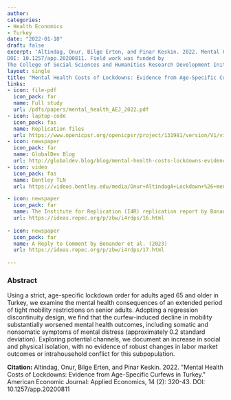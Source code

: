 ```yaml
---
author: 
categories:
- Health Economics
- Turkey
date: "2022-01-10"
draft: false
excerpt: 'Altindag, Onur, Bilge Erten, and Pinar Keskin. 2022. Mental Health Costs of Lockdowns: Evidence from Age-Specific Curfews in Turkey. *American Economic Journal: Applied Economics*, 14 (2): 320-43.
DOI: 10.1257/app.20200811. Field work was funded by 
The College of Social Sciences and Humanities Research Development Initiative at Northeastern University.'
layout: single
title: "Mental Health Costs of Lockdowns: Evidence from Age-Specific Curfews in Turkey"
links:
- icon: file-pdf
  icon_pack: far
  name: Full study  
  url: /pdfs/papers/mental_health_AEJ_2022.pdf
- icon: laptop-code
  icon_pack: fas
  name: Replication files
  url: https://www.openicpsr.org/openicpsr/project/131981/version/V1/view
- icon: newspaper
  icon_pack: far
  name: GlobalDev Blog
  url: http://globaldev.blog/blog/mental-health-costs-lockdowns-evidence-curfews-turkey
- icon: video
  icon_pack: fas
  name: Bentley TLN 
  url: https://videos.bentley.edu/media/Onur+AltindagA+Lockdown+%26+mental+health/1_zg5c110g?_ga=2.57554030.597439100.1618371692-104916621.1611206386

- icon: newspaper
  icon_pack: far
  name: The Institute for Replication (I4R) replication report by Bonander et al. (2023)
  url: https://ideas.repec.org/p/zbw/i4rdps/16.html 
  
- icon: newspaper
  icon_pack: far
  name: A Reply to Comment by Bonander et al. (2023)
  url: https://ideas.repec.org/p/zbw/i4rdps/17.html
 
---
```


### Abstract 

Using a strict, age-specific lockdown order for adults aged 65 and older in Turkey, we examine the mental health consequences of an extended period of tight mobility restrictions on senior adults. Adopting a regression discontinuity design, we find that the curfew-induced decline in mobility substantially worsened mental health outcomes, including somatic and nonsomatic symptoms of mental distress (approximately 0.2 standard deviation). Exploring potential channels, we document an increase in social and physical isolation, with no evidence of robust changes in labor market outcomes or intrahousehold conflict for this subpopulation.

**Citation:** Altindag, Onur, Bilge Erten, and Pinar Keskin. 2022. "Mental Health Costs of Lockdowns: Evidence from Age-Specific Curfews in Turkey." American Economic Journal: Applied Economics, 14 (2): 320-43.
DOI: 10.1257/app.20200811




